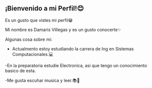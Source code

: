 ## ¡Bienvenido a mi Perfil!😊

Es un gusto que vistes mi perfil😁            

Mi nombre es Damaris Villegas y es un gusto conocerte✨


Algunas cosa sobre mi:

- Actualmento estoy estudiando la carrera de Ing en Sistemas Computacionales.💻

-En la preparatoria estudie Electronica, asi que tengo un conocimiento basico de esta.

-Me gusta escuhar musica y leer.📚📖

